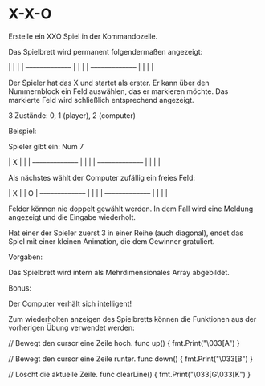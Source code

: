# X-X-O

Erstelle ein XXO Spiel in der Kommandozeile.

Das Spielbrett wird permanent folgendermaßen angezeigt:

|   |   |   |
–––––––––––––
|   |   |   |
–––––––––––––
|   |   |   |

Der Spieler hat das X und startet als erster.
Er kann über den Nummernblock ein Feld auswählen, das er markieren möchte.
Das markierte Feld wird schließlich entsprechend angezeigt.

3 Zustände: 0, 1 (player), 2 (computer)

Beispiel:

Spieler gibt ein: Num 7

| X |   |   |
–––––––––––––
|   |   |   |
–––––––––––––
|   |   |   |

Als nächstes wählt der Computer zufällig ein freies Feld:

| X |   | O |
–––––––––––––
|   |   |   |
–––––––––––––
|   |   |   |

Felder können nie doppelt gewählt werden. In dem Fall wird eine Meldung angezeigt und die Eingabe wiederholt.

Hat einer der Spieler zuerst 3 in einer Reihe (auch diagonal), endet das Spiel mit einer kleinen Animation, die dem Gewinner gratuliert.

Vorgaben:

Das Spielbrett wird intern als Mehrdimensionales Array abgebildet.

Bonus:

Der Computer verhält sich intelligent!


Zum wiederholten anzeigen des Spielbretts können die Funktionen aus der vorherigen Übung verwendet werden:

// Bewegt den cursor eine Zeile hoch.
func up() {
	fmt.Print("\033[A")
}

// Bewegt den cursor eine Zeile runter.
func down() {
	fmt.Print("\033[B")
}

// Löscht die aktuelle Zeile.
func clearLine() {
	fmt.Print("\033[G\033[K")
}
